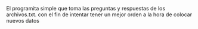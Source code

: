 El programita simple que toma las preguntas y respuestas de los archivos.txt. con el fin de intentar tener un mejor orden a la hora de colocar nuevos datos
